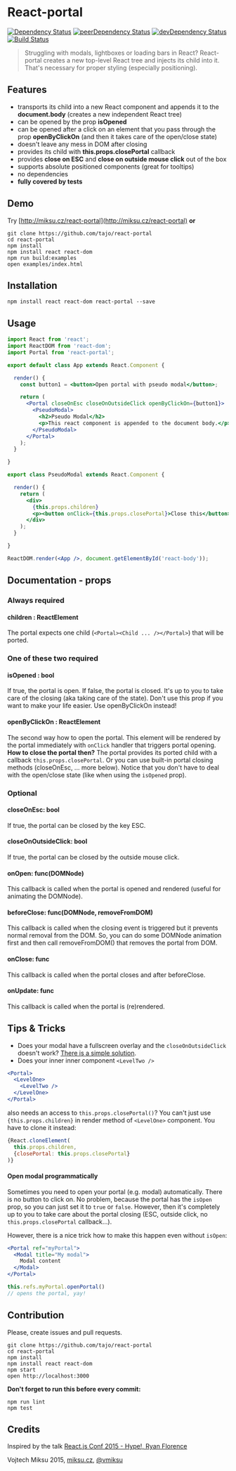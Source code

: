 React-portal
============
[![Dependency Status](https://david-dm.org/tajo/react-portal.svg)](https://david-dm.org/tajo/react-portal)
[![peerDependency Status](https://david-dm.org/tajo/react-portal/peer-status.svg)](https://david-dm.org/tajo/react-portal#info=peerDependencies)
[![devDependency Status](https://david-dm.org/tajo/react-portal/dev-status.svg)](https://david-dm.org/tajo/react-portal#info=devDependencies)
[![Build Status](https://travis-ci.org/tajo/react-portal.svg?branch=master)](https://travis-ci.org/tajo/react-portal)

> Struggling with modals, lightboxes or loading bars in React? React-portal creates a new top-level React tree and injects its child into it. That's necessary for proper styling (especially positioning).

## Features

- transports its child into a new React component and appends it to the **document.body** (creates a new independent React tree)
- can be opened by the prop **isOpened**
- can be opened after a click on an element that you pass through the prop **openByClickOn** (and then it takes care of the open/close state)
- doesn't leave any mess in DOM after closing
- provides its child with **this.props.closePortal** callback
- provides **close on ESC** and **close on outside mouse click** out of the box
- supports absolute positioned components (great for tooltips)
- no dependencies
- **fully covered by tests**

## Demo

Try [http://miksu.cz/react-portal](http://miksu.cz/react-portal) **or**

```shell
git clone https://github.com/tajo/react-portal
cd react-portal
npm install
npm install react react-dom
npm run build:examples
open examples/index.html
```

## Installation

```shell
npm install react react-dom react-portal --save
```

## Usage
```jsx
import React from 'react';
import ReactDOM from 'react-dom';
import Portal from 'react-portal';

export default class App extends React.Component {

  render() {
    const button1 = <button>Open portal with pseudo modal</button>;

    return (
      <Portal closeOnEsc closeOnOutsideClick openByClickOn={button1}>
        <PseudoModal>
          <h2>Pseudo Modal</h2>
          <p>This react component is appended to the document body.</p>
        </PseudoModal>
      </Portal>
    );
  }

}

export class PseudoModal extends React.Component {

  render() {
    return (
      <div>
        {this.props.children}
        <p><button onClick={this.props.closePortal}>Close this</button></p>
      </div>
    );
  }

}

ReactDOM.render(<App />, document.getElementById('react-body'));
```
## Documentation - props

### Always required

#### children : ReactElement
The portal expects one child (`<Portal><Child ... /></Portal>`) that will be ported.

### One of these two required

#### isOpened : bool
If true, the portal is open. If false, the portal is closed. It's up to you to take care of the closing (aka taking care of the state). Don't use this prop if you want to make your life easier. Use openByClickOn instead!

#### openByClickOn : ReactElement
The second way how to open the portal. This element will be rendered by the portal immediately
with `onClick` handler that triggers portal opening. **How to close the portal then?** The portal provides its ported child with a callback `this.props.closePortal`. Or you can use built-in portal closing methods (closeOnEsc, ... more below). Notice that you don't have to deal with the open/close state (like when using the `isOpened` prop).

### Optional

#### closeOnEsc: bool
If true, the portal can be closed by the key ESC.

#### closeOnOutsideClick: bool
If true, the portal can be closed by the outside mouse click.

#### onOpen: func(DOMNode)
This callback is called when the portal is opened and rendered (useful for animating the DOMNode).

#### beforeClose: func(DOMNode, removeFromDOM)
This callback is called when the closing event is triggered but it prevents normal removal from the DOM. So, you can do some DOMNode animation first and then call removeFromDOM() that removes the portal from DOM.

#### onClose: func
This callback is called when the portal closes and after beforeClose.

#### onUpdate: func
This callback is called when the portal is (re)rendered.


## Tips & Tricks
- Does your modal have a fullscreen overlay and the `closeOnOutsideClick` doesn't work? [There is a simple solution](https://github.com/tajo/react-portal/issues/2#issuecomment-92058826).
- Does your inner inner component `<LevelTwo />`

```jsx
<Portal>
  <LevelOne>
    <LevelTwo />
  </LevelOne>
</Portal>
```

also needs an access to `this.props.closePortal()`? You can't just use `{this.props.children}` in render method of `<LevelOne>` component. You have to clone it instead:

```jsx
{React.cloneElement(
  this.props.children,
  {closePortal: this.props.closePortal}
)}
```

#### Open modal programmatically

Sometimes you need to open your portal (e.g. modal) automatically. There is no button to click on. No problem, because the portal has the `isOpen` prop, so you can just set it to `true` or `false`. However, then it's completely up to you to take care about the portal closing (ESC, outside click, no `this.props.closePortal` callback...).

However, there is a nice trick how to make this happen even without `isOpen`:

```jsx
<Portal ref="myPortal">
  <Modal title="My modal">
    Modal content
  </Modal>
</Portal>
```

```jsx
this.refs.myPortal.openPortal()
// opens the portal, yay!
```

## Contribution

Please, create issues and pull requests.

```shell
git clone https://github.com/tajo/react-portal
cd react-portal
npm install
npm install react react-dom
npm start
open http://localhost:3000
```

**Don't forget to run this before every commit:**

```
npm run lint
npm test
```

## Credits

Inspired by the talk [React.js Conf 2015 - Hype!, Ryan Florence](https://www.youtube.com/watch?v=z5e7kWSHWTg)

Vojtech Miksu 2015, [miksu.cz](http://miksu.cz), [@vmiksu](https://twitter.com/vmiksu)
